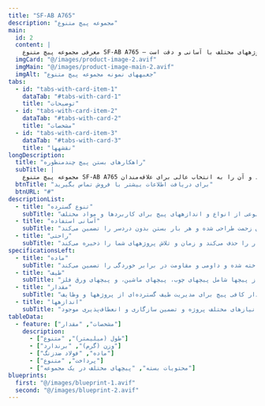 ```yaml
---
title: "SF-AB A765"
description: "مجموعه پیچ متنوع" 
main:
  id: 2
  content: |
    معرفی مجموعه پیچ متنوع SF-AB A765 – راهحل نهایی برای نیازهای بستن پیچ شما. این مجموعه جامع شامل طیف گسترده‌ای از پیچهای با دقت انتخاب شده برای مقابله با پروژههای مختلف با آسانی و دقت است.
  imgCard: "@/images/product-image-2.avif"
  imgMain: "@/images/product-image-main-2.avif"
  imgAlt: "جعبههای نمونه مجموعه پیچ متنوع"
tabs:
  - id: "tabs-with-card-item-1"
    dataTab: "#tabs-with-card-1"
    title: "توضیحات"
  - id: "tabs-with-card-item-2"
    dataTab: "#tabs-with-card-2"
    title: "مشخصات"
  - id: "tabs-with-card-item-3"
    dataTab: "#tabs-with-card-3"
    title: "نقشهها"
longDescription:
  title: "راهکارهای بستن پیچ چندمنظوره"
  subTitle: |
    مجموعه پیچ متنوع SF-AB A765 انعطاف‌پذیری و راحتی بی‌نظیر ارائه می‌دهد و آن را به انتخاب عالی برای علاقه‌مندان DIY و حرفه‌ایها تبدیل می‌کند. با انتخاب جامعی از پیچها، همیشه اتصال مناسب برای کار را خواهید داشت.
  btnTitle: "برای دریافت اطلاعات بیشتر با فروش تماس بگیرید"
  btnURL: "#"
descriptionList:
  - title: "تنوع گسترده"
    subTitle: "شامل طیف متنوعی از انواع و اندازههای پیچ برای کاربردها و مواد مختلف."
  - title: "آسانی استفاده"
    subTitle: "هر پیچ برای نصب بدون زحمت طراحی شده و هر بار بستن بدون دردسر را تضمین می‌کند."
  - title: "راحتی"
    subTitle: "نیاز به سفرهای متعدد به فروشگاه ابزار را حذف می‌کند و زمان و تلاش پروژههای شما را ذخیره می‌کند."
specificationsLeft:
  - title: "ماده"
    subTitle: "از مواد باکیفیت بالا همانند فولاد ضدزنگ ساخته شده و داومی و مقاومت در برابر خوردگی را تضمین می‌کند."
  - title: "طیف"
    subTitle: "حاوی طیف فراوانی از پیچها شامل پیچهای چوب، پیچهای ماشین، و پیچهای ورق فلز."
  - title: "مقدار"
    subTitle: "هر مجموعه شامل مقدار کافی پیچ برای مدیریت طیف گسترده‌ای از پروژهها و وظایف."
  - title: "اندازهها"
    subTitle: "در اندازههای مختلف برای متناسب با نیازهای مختلف پروژه و تضمین سازگاری و انعطاف‌پذیری موجود."
tableData:
  - feature: ["مشخصات", "مقدار"]
    description:
      - ["طول (میلیمتر)", "متنوع"]
      - ["وزن (گرم)", "برندارد"]
      - ["ماده", "فولاد ضدزنگ"]
      - ["پرداخت", "متنوع"]
      - ["محتویات بسته", "پیچهای مختلف در یک مجموعه"]
blueprints:
  first: "@/images/blueprint-1.avif"
  second: "@/images/blueprint-2.avif"
---
```

